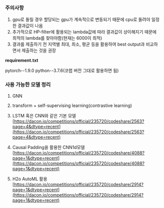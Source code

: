 ### 주의사항

1. gpu로 돌릴 경우 할당되는 gpu가 계속적으로 변동되기 때문에 cpu로 돌려야 일정한 결과값이 나옴
2. 추가적으로 HP-filter에 활용되는 lambda값에 따라 결과값이 상이해지기 때문에 최적의 lambda를 찾아야함(현재는 6000이 최적)
3. 결과를 제출하기 전 지역별 최대, 최소, 평균 등을 활용하여 best output과 비교하면서 제출하는 것을 권장

**requirement.txt**

pytorch--1.9.0
python--3.7.6(코랩 버전 그대로 활용하면 됨)


### 사용 가능한 모델 정리

1. GNN
2. transform + self-supervising learning(contrastive learning)
3. LSTM 혹은 CNN와 같은 기본 모델
[https://dacon.io/competitions/official/235720/codeshare/2563?page=4&dtype=recent](https://dacon.io/competitions/official/235720/codeshare/2563?page=4&dtype=recent)
4. Causal Padding을 활용한 CNN1d모델
    [https://dacon.io/competitions/official/235720/codeshare/4088?page=1&dtype=recent](https://dacon.io/competitions/official/235720/codeshare/4088?page=1&dtype=recent)
    
5. H2o AutoML 활용
[https://dacon.io/competitions/official/235720/codeshare/2914?page=1&dtype=recent](https://dacon.io/competitions/official/235720/codeshare/2914?page=1&dtype=recent)




